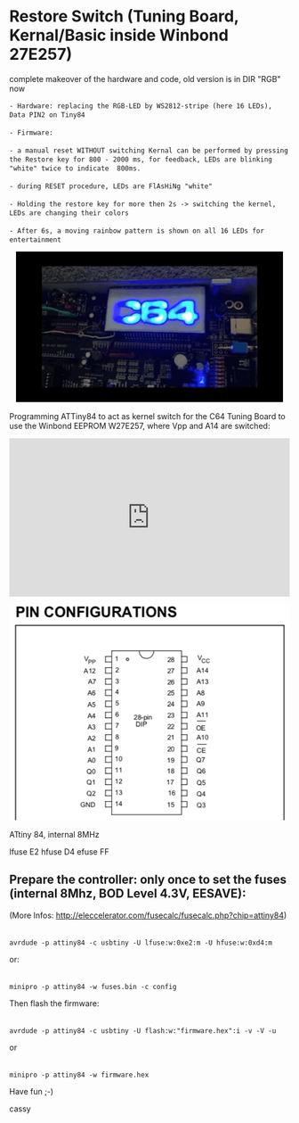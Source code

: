 # Restore Switch (Tuning Board, Kernal/Basic inside Winbond 27E257)

complete makeover of the hardware and code, old version is in DIR "RGB" now

    - Hardware: replacing the RGB-LED by WS2812-stripe (here 16 LEDs), Data PIN2 on Tiny84

    - Firmware: 

    - a manual reset WITHOUT switching Kernal can be performed by pressing the Restore key for 800 - 2000 ms, for feedback, LEDs are blinking "white" twice to indicate  800ms. 

    - during RESET procedure, LEDs are FlAsHiNg "white"

    - Holding the restore key for more then 2s -> switching the kernel, LEDs are changing their colors

    - After 6s, a moving rainbow pattern is shown on all 16 LEDs for entertainment

<p align="center">
  <img src="ExpPortCover.gif">
</p>

Programming ATTiny84 to act as kernel switch for the C64 Tuning Board to use the Winbond EEPROM W27E257, where Vpp and A14 are switched:

<div style="padding:56.25% 0 0 0;position:relative;">
<iframe src="https://player.vimeo.com/video/577234874?badge=0&amp;autopause=0&amp;player_id=0&amp;app_id=58479" frameborder="0" allow="autoplay; fullscreen; picture-in-picture" allowfullscreen style="position:absolute;top:0;left:0;width:100%;height:100%;" title="ExpPortCover.mov">
</iframe>
</div>
<script src="https://player.vimeo.com/api/player.js"></script>



<p align="center">
  <img src="W27E257.png">
</p>


 ATtiny 84, internal 8MHz
 
 lfuse E2
 hfuse D4
 efuse FF






Prepare the controller: only once to set the fuses (internal 8Mhz, BOD Level 4.3V, EESAVE):
---------------------------------------------
(More Infos: http://eleccelerator.com/fusecalc/fusecalc.php?chip=attiny84)

<code>
avrdude -p attiny84 -c usbtiny -U lfuse:w:0xe2:m -U hfuse:w:0xd4:m
</code>

or:

<code>
minipro -p attiny84 -w fuses.bin -c config
</code>

Then flash the firmware:

<code>
avrdude -p attiny84 -c usbtiny -U flash:w:"firmware.hex":i -v -V -u
</code>

or

<code>
minipro -p attiny84 -w firmware.hex
</code> 


Have fun ;-)

cassy

